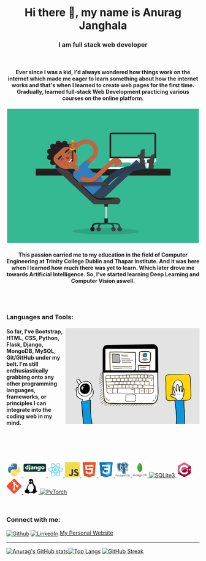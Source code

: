 <!--
**anuragjanghala/anuragjanghala** is a ✨ _special_ ✨ repository because its `README.md` (this file) appears on your GitHub profile.

Here are some ideas to get you started::

- 🔭 I’m currently working on ...
- 🌱 I’m currently learning ...
- 👯 I’m looking to collaborate on ...
- 🤔 I’m looking for help with ...
- 💬 Ask me about ...
- 📫 How to reach me: ...
- 😄 Pronouns: ...
- ⚡ Fun fact: ...
-->

<!--
Ever since I was a kid, I'd always wondered how things work on the internet which made me eager to learn something about how the internet works and that's when I learned to create web pages for the first time. Gradually, learned full-stack Web Development practicing various courses on the online platform.

This passion carried me to my education in the field of Computer Engineering at Trinity College Dublin and Thapar Institute. And it was here when I learned how much there was yet to learn. Which later drove me towards Artificial Intelligence. So I've started learning Deep Learning and Computer Vision.

So far, I've Bootstrap, HTML, CSS, Python, Flask, Django, MongoDB, MySQL, Git/GitHub under my belt. I'm still enthusiastically grabbing onto any other programming languages, frameworks, or principles I can integrate into the coding web in my mind.
-->

<h1 align="center">Hi there 👋, my name is Anurag Janghala</h1>
<h3 align="center">I am full stack web developer</h3>

<br/>

<h4 align="center">Ever since I was a kid, I'd always wondered how things work on the internet which made me eager to learn something about how the internet works and that's when I learned to create web pages for the first time. Gradually, learned full-stack Web Development practicing various courses on the online platform.</h4>

<p align="center">
  <img src="coder.gif" alt="animated" height="350px" width="500px"/>
</p>


<h4 align="center">This passion carried me to my education in the field of Computer Engineering at Trinity College Dublin and Thapar Institute. And it was here when I learned how much there was yet to learn. Which later drove me towards Artificial Intelligence. So, I've started learning Deep Learning and Computer Vision aswell.</h4>
<br/>
<br/>
<h3 align="left">Languages and Tools:</h3>

<div>
<p align="center">
  <img align="right" src="WDGIF.gif" alt="animated" height="250px" width="350px"/>
</p>

<h4 align="">So far, I've Bootstrap, HTML, CSS, Python, Flask, Django, MongoDB, MySQL, Git/GitHub under my belt. I'm still enthusiastically grabbing onto any other programming languages, frameworks, or principles I can integrate into the coding web in my mind.
</h4>
  
<br/>
<br/>
<br/>
<p align=""> 
  <a href="https://www.python.org/" target="_blank"> <img src="https://github.com/devicons/devicon/blob/master/icons/python/python-original.svg" alt="Python" width="40" height="40"/> </a> 
  <a href="https://www.djangoproject.com/" target="_blank"> <img src="https://github.com/devicons/devicon/blob/master/icons/django/django-original.svg" alt="Django" width="60" height="50"/> </a>
  <a href="https://reactjs.org/" target="_blank"> <img src="https://github.com/devicons/devicon/blob/master/icons/react/react-original.svg" alt="React.js" width="40" height="40"/> </a> 
  <a href="https://www.javascript.com/" target="_blank"> <img src="https://github.com/devicons/devicon/blob/master/icons/javascript/javascript-original.svg" alt="JavaScript" width="40" height="40"/> </a> 
  <a href="https://www.w3schools.com/html/" target="_blank"> <img src="https://github.com/devicons/devicon/blob/master/icons/html5/html5-original.svg" alt="HTML" width="40" height="40"/> </a> 
  <a href="https://www.w3schools.com/css/" target="_blank"> <img src="https://github.com/devicons/devicon/blob/master/icons/css3/css3-original.svg" alt="CSS" width="40" height="40"/> </a>
  <a href="https://www.postgresql.org/" target="_blank"> <img src="https://github.com/devicons/devicon/blob/master/icons/postgresql/postgresql-plain-wordmark.svg" alt="PostgreSQL" width="40" height="40"/> </a>
  <a href="https://www.mongodb.com/" target="_blank"> <img src="https://github.com/devicons/devicon/blob/master/icons/mongodb/mongodb-original-wordmark.svg" alt="MongoDB" width="40" height="40"/> </a>
  <a href="https://www.sqlite.org/index.html" target="_blank"> <img src="https://www.vectorlogo.zone/logos/sqlite/sqlite-icon.svg" alt="SQLite3" width="40" height="40"/> </a>
  <a href="https://www.cplusplus.com/" target="_blank"> <img src="https://github.com/devicons/devicon/blob/master/icons/cplusplus/cplusplus-original.svg" alt="C++" width="40" height="40"/> </a>
  <a href="https://git-scm.com/" target="_blank"> <img src="https://github.com/devicons/devicon/blob/master/icons/git/git-original.svg" alt="Git" width="40" height="40"/> </a> 
  <a href="https://www.linux.org/" target="_blank"> <img src="https://github.com/devicons/devicon/blob/master/icons/linux/linux-plain.svg" alt="linux" width="40" height="40"/> </a>
   <a href="https://pytorch.org/" target="_blank"> <img src="https://www.vectorlogo.zone/logos/pytorch/pytorch-icon.svg" alt="PyTorch" width="40" height="40"/> </a>
</p>
<div>
 
<br/>

<h3 align="left">Connect with me:</h3>
<p align="left">
<a href="https://github.com/anuragjanghala" target="blank"><img align="center" src="https://cdn.jsdelivr.net/npm/simple-icons@3.0.1/icons/github.svg" alt="Github" height="40" width="40" /></a>
<a href="https://www.linkedin.com/in/anuragjanghala/" target="blank"><img align="center" src="https://cdn.jsdelivr.net/npm/simple-icons@3.0.1/icons/linkedin.svg" alt="LinkedIn" height="40" width="40" /></a>
<a href="https://www.janghala.xyz/" target="blank">My Personal Website</a>
</p>

<hr/>

[![Anurag's GitHub stats](https://github-readme-stats.vercel.app/api?username=anuragjanghala&show_icons=true&theme=radical)](https://github.com/anuraghazra/github-readme-stats)[![Top Langs](https://github-readme-stats.vercel.app/api/top-langs/?username=anuragjanghala&show_icons=true&theme=radical)](https://github.com/anuraghazra/github-readme-stats)
[![GitHub Streak](https://github-readme-streak-stats.herokuapp.com/?user=anuragjanghala&show_icons=true&theme=radical)](https://git.io/streak-stats) 


